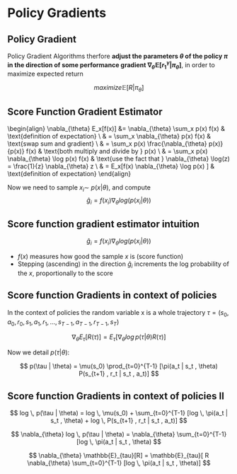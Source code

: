 # Policy Gradients

## Policy Gradient

Policy Gradient Algorithms therfore **adjust the parameters $\theta$ of the policy $\pi$ in the direction of some performance gradient $\nabla_{\theta} \mathbb{E}[r_1^{\gamma}|\pi_{\theta}]$**, in order to maximize expected return

$$ maximize \mathbb{E}[R | \pi_{\theta} ] $$

## Score Function Gradient Estimator

\begin{align}
\nabla_{\theta} E_x[f(x)] &= \nabla_{\theta} \sum_x p(x) f(x) & \text{definition of expectation} \\
& = \sum_x \nabla_{\theta} p(x) f(x) & \text{swap sum and gradient} \\
& = \sum_x p(x) \frac{\nabla_{\theta} p(x)}{p(x)} f(x) & \text{both multiply and divide by } p(x) \\
& = \sum_x p(x) \nabla_{\theta} \log p(x) f(x) & \text{use the fact that } \nabla_{\theta} \log(z) = \frac{1}{z} \nabla_{\theta} z \\
& = E_x[f(x) \nabla_{\theta} \log p(x) ] & \text{definition of expectation}
\end{align}

Now we need to sample $x_i \sim\ p(x | \theta)$, and compute $$\hat{g}_i = f(x_i)\nabla_{\theta} log(p(x_i | \theta))$$

## Score function gradient estimator intuition

$$\hat{g}_i = f(x_i)\nabla_{\theta} log(p(x_i | \theta))$$

- $f(x)$ measures how good the sample $x$ is (score function)
- Stepping (ascending) in the direction $\hat{g}_i$ increments the log probability of the $x$, proportionally to the score

## Score function Gradients in context of policies
In the context of policies the random variable x is a whole trajectory $\tau = (s_0 , a_0 , r_0 , s_1 , a_1 , r_1 , ... , s_{T-1} , a_{T-1} , r_{T-1} , s_T )$

$$ \nabla_{\theta} E_{\tau} [R(\tau)] = E_{\tau} [\nabla_{\theta} log \, p(\tau | \theta) R(\tau)] $$

Now we detail $p(\tau | \theta)$:

$$ p(\tau | \theta) = \mu(s_0) \prod_{t=0}^{T-1} [\pi(a_t | s_t , \theta) P(s_{t+1} , r_t | s_t , a_t)] $$

## Score function Gradients in context of policies II

$$ log \, p(\tau | \theta) = log \, \mu(s_0) + \sum_{t=0}^{T-1} [log \, \pi(a_t | s_t , \theta) + log \, P(s_{t+1} , r_t | s_t , a_t)] $$

$$ \nabla_{\theta} log \, p(\tau | \theta) = \nabla_{\theta}  \sum_{t=0}^{T-1} [log \, \pi(a_t | s_t , \theta) $$

$$ \nabla_{\theta} \mathbb{E}_{tau}[R] = \mathbb{E}_{tau}[ R \nabla_{\theta}  \sum_{t=0}^{T-1} [log \, \pi(a_t | s_t , \theta)] $$
